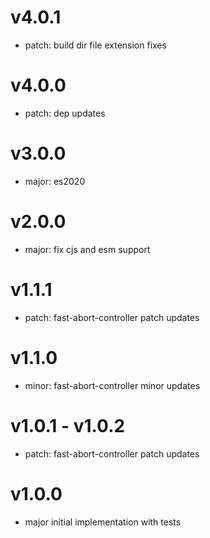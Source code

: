 # v4.0.1

- patch: build dir file extension fixes

# v4.0.0

- patch: dep updates

# v3.0.0

- major: es2020

# v2.0.0

- major: fix cjs and esm support

# v1.1.1

- patch: fast-abort-controller patch updates

# v1.1.0

- minor: fast-abort-controller minor updates

# v1.0.1 - v1.0.2

- patch: fast-abort-controller patch updates

# v1.0.0

- major initial implementation with tests
